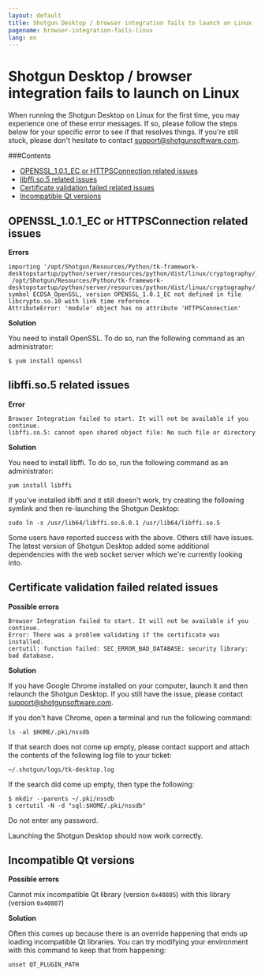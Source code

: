 ```yaml
---
layout: default
title: Shotgun Desktop / browser integration fails to launch on Linux
pagename: browser-integration-fails-linux
lang: en
---
```


# Shotgun Desktop / browser integration fails to launch on Linux

When running the Shotgun Desktop on Linux for the first time, you may experience one of these error messages. If so, please follow the steps below for your specific error to see if that resolves things.
If you're still stuck, please don't hesitate to contact support@shotgunsoftware.com.

###Contents
- [OPENSSL_1.0.1_EC or HTTPSConnection related issues](#openssl_101_ec-or-httpsconnection-related-issues)
- [libffi.so.5 related issues](#libffiso5-related-issues)
- [Certificate validation failed related issues](#certificate-validation-failed-related-issues)
- [Incompatible Qt versions](#incompatible-qt-versions)

## OPENSSL_1.0.1_EC or HTTPSConnection related issues

**Errors**

```
importing '/opt/Shotgun/Resources/Python/tk-framework-desktopstartup/python/server/resources/python/dist/linux/cryptography/_Cryptography_cffi_36a40ff0x2bad1bae.so':
 /opt/Shotgun/Resources/Python/tk-framework-desktopstartup/python/server/resources/python/dist/linux/cryptography/_Cryptography_cffi_36a40ff0x2bad1bae.so: symbol ECDSA_OpenSSL, version OPENSSL_1.0.1_EC not defined in file libcrypto.so.10 with link time reference
AttributeError: 'module' object has no attribute 'HTTPSConnection'
```

**Solution**

You need to install OpenSSL. To do so, run the following command as an administrator:

```
$ yum install openssl
```

## libffi.so.5 related issues

**Error**

```
Browser Integration failed to start. It will not be available if you continue.
libffi.so.5: cannot open shared object file: No such file or directory
```

**Solution**

You need to install libffi. To do so, run the following command as an administrator:

```
yum install libffi
```

If you've installed libffi and it still doesn't work, try creating the following symlink and then re-launching the Shotgun Desktop:

```
sudo ln -s /usr/lib64/libffi.so.6.0.1 /usr/lib64/libffi.so.5
```

Some users have reported success with the above. Others still have issues. The latest version of Shotgun Desktop added some additional dependencies with the web socket server which we're currently looking into. 

## Certificate validation failed related issues

**Possible errors**

```
Browser Integration failed to start. It will not be available if you continue.
Error: There was a problem validating if the certificate was installed. 
certutil: function failed: SEC_ERROR_BAD_DATABASE: security library: bad database.
```

**Solution** 

If you have Google Chrome installed on your computer, launch it and then relaunch the Shotgun Desktop. If you still have the issue, please contact support@shotgunsoftware.com.

If you don't have Chrome, open a terminal and run the following command:

```
ls -al $HOME/.pki/nssdb
```

If that search does not come up empty, please contact support and attach the contents of the following log file to your ticket:

```
~/.shotgun/logs/tk-desktop.log
```

If the search did come up empty, then type the following:

```
$ mkdir --parents ~/.pki/nssdb
$ certutil -N -d "sql:$HOME/.pki/nssdb"
```
Do not enter any password.

Launching the Shotgun Desktop should now work correctly.

## Incompatible Qt versions

**Possible errors**

Cannot mix incompatible Qt library (version `0x40805`) with this library (version `0x40807`)

**Solution**

Often this comes up because there is an override happening that ends up loading incompatible Qt libraries.
You can try modifying your environment with this command to keep that from happening:

```
unset QT_PLUGIN_PATH
```
